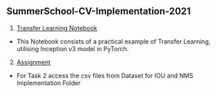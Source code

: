 ## SummerSchool-CV-Implementation-2021
1. [Transfer Learning Notebook](https://colab.research.google.com/drive/19srANmNmRYnpoQkaam_tP2IyrpzidiTP#scrollTo=E-aB400rkx1a) 

* This Notebook consists of a practical example of Transfer Learning, utilising Inception v3 model in PyTorch.<br>
2. [Assignment](https://colab.research.google.com/drive/1im89dEFQ9o50h6MvMuKvfCHAn3dhbaR-#scrollTo=XJgrC7WpnGIf)
* For Task 2 access the csv files from Dataset for IOU and NMS Implementation Folder
